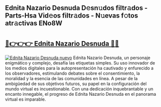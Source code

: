 ## Ednita Nazario Desnuda D𝚎sn𝚞dos filtr𝚊dos - Parts-Hsa Vid𝚎os filtr𝚊dos - N𝚞evas f𝚘tos atr𝚊ctivas ENo8W

# <h2><a href="http://mb0mv14.tromn.icu/?c=Ednita+Nazario+Desnuda">🔗👉👉👉 Ednita Nazario Desnuda 🔗🔗</a></h2>

[![Ednita Nazario Desnuda nuevo](https://i.imgur.com/pEAQMta.gif)](http://mb0mv14.tromn.icu/?c=Ednita+Nazario+Desnuda)
Ednita Nazario Desnuda, un personaje enigmático y complejo, desafía las etiquetas simples. Su uso innovador de los medios digitales para la autopresentación ha cautivado y enfurecido a los observadores, estimulando debates sobre el consentimiento, la moralidad y la esencia de las comunidades en línea. A pesar de la ambigüedad de sus objetivos futuros, su papel en la configuración del mundo virtual es incuestionable. Con una dedicación inquebrantable y un encanto innegable, el progreso de Ednita Nazario Desnuda en el panorama virtual es imparable.
